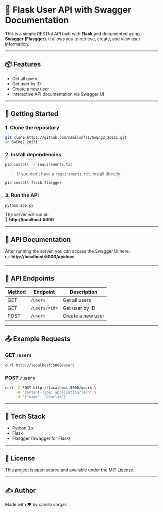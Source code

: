 # 🧾 Flask User API with Swagger Documentation

This is a simple RESTful API built with **Flask** and documented using **Swagger (Flasgger)**. It allows you to retrieve, create, and view user information.

---

## 📦 Features

- Get all users
- Get user by ID
- Create a new user
- Interactive API documentation via Swagger UI

---

## 🚀 Getting Started

### 1. Clone the repository

```bash
git clone https://github.com/camilonfs1/SwEng2_2025i.git
cd SwEng2_2025i
```

### 2. Install dependencies

```bash
pip install -r requirements.txt
```

> If you don't have a `requirements.txt`, install directly:
```bash
pip install flask flasgger
```

### 3. Run the API

```bash
python app.py
```

The server will run at:  
📍 **http://localhost:5000**

---

## 📘 API Documentation

After running the server, you can access the Swagger UI here:  
👉 **http://localhost:5000/apidocs**

---

## 🔗 API Endpoints

| Method | Endpoint         | Description            |
|--------|------------------|------------------------|
| GET    | `/users`         | Get all users          |
| GET    | `/users/<id>`    | Get user by ID         |
| POST   | `/users`         | Create a new user      |

---

## 📤 Example Requests

### GET `/users`
```bash
curl http://localhost:5000/users
```

### POST `/users`
```bash
curl -X POST http://localhost:5000/users \
     -H "Content-Type: application/json" \
     -d '{"name": "Charlie"}'
```

---

## 🧰 Tech Stack

- Python 3.x
- Flask
- Flasgger (Swagger for Flask)

---

## 📄 License

This project is open source and available under the [MIT License](LICENSE).

---

## ✍️ Author

Made with ❤️ by camilo vargas 

